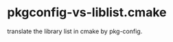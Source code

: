 pkgconfig-vs-liblist.cmake
==========================

translate the library list in cmake by pkg-config.
